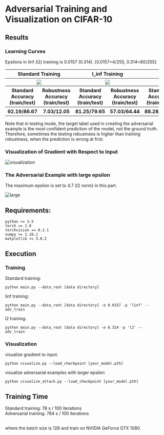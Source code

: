 # Adversarial Training and Visualization on CIFAR-10


## Results

### Learning Curves

Epsilons in linf (l2) training is 0.0157 (0.314). [0.0157=4/255, 0.314=80/255]

<table border=0 width="50px" >
    <tbody> 
    <tr>    
        <th colspan="2" align="center"> <strong>Standard Training</strong> </th>
        <th colspan="2" align="center"> <strong>l_inf Training</strong> </th>
        <th colspan="2" align="center"> <strong>l_2 Training</strong></th>
    </tr>
    <tr>
        <th colspan="2" align="center"> <img src="https://github.com/louis2889184/adversarial_training/blob/master/cifar-10/img/cifar_learning_curve_std.jpg"> </th>
        <th colspan="2" align="center"> <img src="https://github.com/louis2889184/adversarial_training/blob/master/cifar-10/img/cifar_learning_curve_linf.jpg"> </th>
        <th colspan="2" align="center"> <img src="https://github.com/louis2889184/adversarial_training/blob/master/cifar-10/img/cifar_learning_curve_l2.jpg"> </th>
    </tr>
    <tr>
        <th colspan="1" align="center"> <strong>Standard Accuracy</strong> <br/> (train/test) </th>
        <th colspan="1" align="center"> <strong>Robustness Accuracy</strong> <br/> (train/test) </th>
        <th colspan="1" align="center"> <strong>Standard Accuracy</strong> <br/> (train/test) </th>
        <th colspan="1" align="center"> <strong>Robustness Accuracy</strong> <br/> (train/test) </th>
        <th colspan="1" align="center"> <strong>Standard Accuracy</strong> <br/> (train/test) </th>
        <th colspan="1" align="center"> <strong>Robustness Accuracy</strong> <br/> (train/test) </th>
    </tr>
    <tr>
        <th colspan="1" align="center"> 92.19/86.67 </th>
        <th colspan="1" align="center"> 7.03/12.05 </th>
        <th colspan="1" align="center"> 81.25/79.65 </th>
        <th colspan="1" align="center"> 57.03/64.44 </th>
        <th colspan="1" align="center"> 88.28/85.44 </th>
        <th colspan="1" align="center"> 74.22/77.61 </th>
    </tr>
    </tbody>
</table>

Note that in testing mode, the target label used in creating the adversarial example is the most confident prediction of the model, not the ground truth. Therefore, sometimes the testing robustness is higher than training robustness, when the prediction is wrong at first.

### Visualization of Gradient with Respect to Input

![visualization](https://github.com/louis2889184/adversarial_training/blob/master/cifar-10/img/cifar_grad_default.jpg)

### The Adversarial Example with large epsilon

The maximum epsilon is set to 4.7 (l2 norm) in this part.

![large](https://github.com/louis2889184/adversarial_training/blob/master/cifar-10/img/cifar_large_l2_default.jpg)


## Requirements:
```
python >= 3.5
torch == 1.0
torchvision == 0.2.1
numpy >= 1.16.1
matplotlib >= 3.0.2
```

## Execution

### Training

Standard training: <br/>

```
python main.py --data_root [data directory]
```

linf training: <br/>

```
python main.py --data_root [data directory] -e 0.0157 -p 'linf' --adv_train
```

l2 training: <br/>

```
python main.py --data_root [data directory] -e 0.314 -p 'l2' --adv_train
```

### Visualization

visualize gradient to input: <br/>

```
python visualize.py --load_checkpoint [your_model.pth]
```

visualize adversarial examples with larger epsilon <br/>

```
python visualize_attack.py --load_checkpoint [your_model.pth]
```

## Training Time

Standard training: 78 s / 100 iterations <br/>
Adversarial training: 784 s / 100 iterations <br/> <br/>

where the batch size is 128 and train on NVIDIA GeForce GTX 1080.
